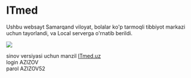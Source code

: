 # ITmed

Ushbu websayt Samarqand viloyat, bolalar ko'p tarmoqli tibbiyot markazi uchun tayorlandi, va Local  serverga o'rnatib berildi.

<img src = 'https://repository-images.githubusercontent.com/528965703/853f2c06-e449-40ef-9967-8034aaac2500'>

sinov versiyasi uchun manzil <a href = 'https://doctorjournal.netlify.app'> ITmed.uz </a>  
login AZIZOV <br> 
parol AZIZOV52
